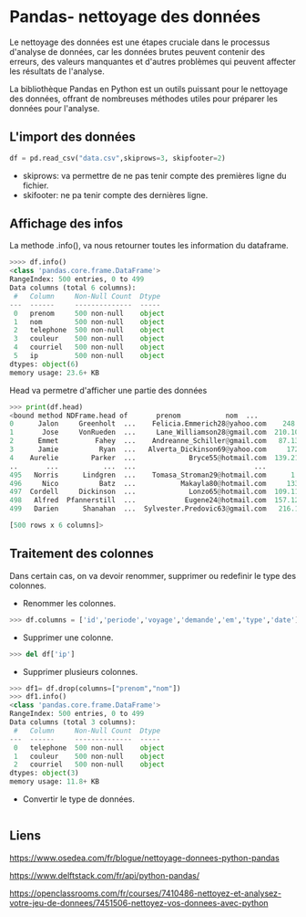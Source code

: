 
# Pandas- nettoyage des données

Le nettoyage des données est une étapes cruciale dans le processus d'analyse de données, car les données brutes peuvent contenir des erreurs, des valeurs manquantes et d'autres problèmes qui peuvent affecter les résultats de l'analyse.

La bibliothèque Pandas en Python est un outils puissant pour le nettoyage des données, offrant de nombreuses méthodes utiles pour préparer les données pour l'analyse.

## L'import des données 

```python
df = pd.read_csv("data.csv",skiprows=3, skipfooter=2)

```
- skiprows: va permettre de ne pas tenir compte des premières ligne du fichier.
- skifooter: ne pa tenir compte des dernières ligne.


## Affichage des infos 

La methode .info(), va nous retourner toutes les information du dataframe.

```python
>>>> df.info()
<class 'pandas.core.frame.DataFrame'>
RangeIndex: 500 entries, 0 to 499
Data columns (total 6 columns):
 #   Column     Non-Null Count  Dtype 
---  ------     --------------  ----- 
 0   prenom     500 non-null    object
 1   nom        500 non-null    object
 2   telephone  500 non-null    object
 3   couleur    500 non-null    object
 4   courriel   500 non-null    object
 5   ip         500 non-null    object
dtypes: object(6)
memory usage: 23.6+ KB

```
Head va permetre d'afficher une partie des données

```python
>>> print(df.head)
<bound method NDFrame.head of       prenom           nom  ...                        courriel               ip
0      Jalon     Greenholt  ...    Felicia.Emmerich28@yahoo.com    248.90.138.87
1       Jose     VonRueden  ...     Lane_Williamson28@gmail.com  210.108.210.101
2      Emmet         Fahey  ...    Andreanne_Schiller@gmail.com   87.132.186.167
3      Jamie          Ryan  ...   Alverta_Dickinson69@yahoo.com     172.4.34.241
4    Aurelie        Parker  ...             Bryce55@hotmail.com  139.217.236.254
..       ...           ...  ...                             ...              ...
495   Norris      Lindgren  ...    Tomasa_Stroman29@hotmail.com      1.8.192.224
496     Nico          Batz  ...           Makayla80@hotmail.com     133.44.36.27
497  Cordell     Dickinson  ...             Lonzo65@hotmail.com  109.118.198.103
498   Alfred  Pfannerstill  ...            Eugene24@hotmail.com  157.127.101.189
499   Darien      Shanahan  ...  Sylvester.Predovic63@gmail.com   216.106.145.64

[500 rows x 6 columns]>
```


## Traitement des colonnes
Dans certain cas, on va devoir renommer, supprimer ou redefinir le type des colonnes.

- Renommer les colonnes.
```python
>>> df.columns = ['id','periode','voyage','demande','em','type','date']
```

- Supprimer une colonne.

```python
>>> del df['ip']
```
- Supprimer plusieurs colonnes.

```python
>>> df1= df.drop(columns=["prenom","nom"])
>>> df1.info()
<class 'pandas.core.frame.DataFrame'>
RangeIndex: 500 entries, 0 to 499
Data columns (total 3 columns):
 #   Column     Non-Null Count  Dtype 
---  ------     --------------  ----- 
 0   telephone  500 non-null    object
 1   couleur    500 non-null    object
 2   courriel   500 non-null    object
dtypes: object(3)
memory usage: 11.8+ KB

```
- Convertir le type de données.

```python

```


## Liens
https://www.osedea.com/fr/blogue/nettoyage-donnees-python-pandas

https://www.delftstack.com/fr/api/python-pandas/

https://openclassrooms.com/fr/courses/7410486-nettoyez-et-analysez-votre-jeu-de-donnees/7451506-nettoyez-vos-donnees-avec-python


